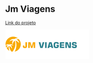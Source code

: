 # Jm Viagens
[Link do projeto](https://rogerpolvr.github.io/jmviagens/)

![jmviagens](imagens/logo.png)

